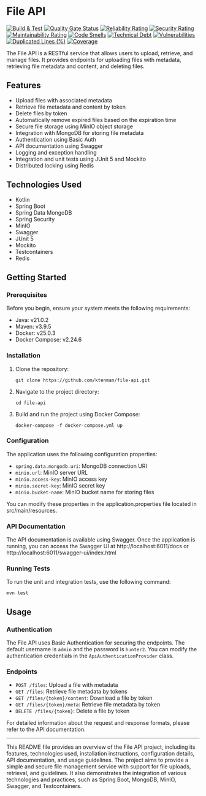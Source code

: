 # File API

[![Build & Test](https://github.com/ktenman/file-api/actions/workflows/ci.yml/badge.svg)](https://github.com/ktenman/file-api/actions/workflows/ci.yml)
[![Quality Gate Status](https://sonarcloud.io/api/project_badges/measure?project=ktenman_file-api&metric=alert_status)](https://sonarcloud.io/summary/overall?id=ktenman_file-api)
[![Reliability Rating](https://sonarcloud.io/api/project_badges/measure?project=ktenman_file-api&metric=reliability_rating)](https://sonarcloud.io/summary/overall?id=ktenman_file-api)
[![Security Rating](https://sonarcloud.io/api/project_badges/measure?project=ktenman_file-api&metric=security_rating)](https://sonarcloud.io/project/security_hotspots?id=ktenman_file-api)
[![Maintainability Rating](https://sonarcloud.io/api/project_badges/measure?project=ktenman_file-api&metric=sqale_rating)](https://sonarcloud.io/project/issues?resolved=false&id=ktenman_file-api)
[![Code Smells](https://sonarcloud.io/api/project_badges/measure?project=ktenman_file-api&metric=code_smells)](https://sonarcloud.io/code?id=ktenman_file-api)
[![Technical Debt](https://sonarcloud.io/api/project_badges/measure?project=ktenman_file-api&metric=sqale_index)](https://sonarcloud.io/summary/overall?id=ktenman_file-api)
[![Vulnerabilities](https://sonarcloud.io/api/project_badges/measure?project=ktenman_file-api&metric=vulnerabilities)](https://sonarcloud.io/code?id=ktenman_file-api)
[![Duplicated Lines (%)](https://sonarcloud.io/api/project_badges/measure?project=ktenman_file-api&metric=duplicated_lines_density)](https://sonarcloud.io/summary/overall?id=ktenman_file-api)
[![Coverage](https://sonarcloud.io/api/project_badges/measure?project=ktenman_file-api&metric=coverage)](https://sonarcloud.io/summary/overall?id=ktenman_file-api)

The File API is a RESTful service that allows users to upload, retrieve, and manage files. It provides endpoints for
uploading files with metadata, retrieving file metadata and content, and deleting files.

## Features

- Upload files with associated metadata
- Retrieve file metadata and content by token
- Delete files by token
- Automatically remove expired files based on the expiration time
- Secure file storage using MinIO object storage
- Integration with MongoDB for storing file metadata
- Authentication using Basic Auth
- API documentation using Swagger
- Logging and exception handling
- Integration and unit tests using JUnit 5 and Mockito
- Distributed locking using Redis

## Technologies Used

- Kotlin
- Spring Boot
- Spring Data MongoDB
- Spring Security
- MinIO
- Swagger
- JUnit 5
- Mockito
- Testcontainers
- Redis

## Getting Started

### Prerequisites

Before you begin, ensure your system meets the following requirements:

* Java: v21.0.2
* Maven: v3.9.5
* Docker: v25.0.3
* Docker Compose: v2.24.6

### Installation

1. Clone the repository:
    ```shell
    git clone https://github.com/ktenman/file-api.git
    ```

2. Navigate to the project directory:
    ```shell
    cd file-api
    ```

3. Build and run the project using Docker Compose:
    ```shell    
    docker-compose -f docker-compose.yml up
    ```

### Configuration

The application uses the following configuration properties:

* `spring.data.mongodb.uri`: MongoDB connection URI
* `minio.url`: MinIO server URL
* `minio.access-key`: MinIO access key
* `minio.secret-key`: MinIO secret key
* `minio.bucket-name`: MinIO bucket name for storing files

You can modify these properties in the application.properties file located in src/main/resources.

### API Documentation

The API documentation is available using Swagger. Once the application is running, you can access the Swagger UI
at http://localhost:6011/docs or http://localhost:6011/swagger-ui/index.html

### Running Tests

To run the unit and integration tests, use the following command:

```shell
mvn test
```

## Usage

### Authentication

The File API uses Basic Authentication for securing the endpoints. The default username is `admin` and the password is
`hunter2`. You can modify the authentication credentials in the `ApiAuthenticationProvider` class.

### Endpoints

* `POST /files`: Upload a file with metadata
* `GET /files`: Retrieve file metadata by tokens
* `GET /files/{token}/content`: Download a file by token
* `GET /files/{token}/meta`: Retrieve file metadata by token
* `DELETE /files/{token}`: Delete a file by token

For detailed information about the request and response formats, please refer to the API documentation.

---
This README file provides an overview of the File API project, including its features, technologies used, installation
instructions, configuration details, API documentation, and usage guidelines. The project aims to provide a simple and
secure file management service with support for file uploads, retrieval, and guidelines. It also demonstrates the
integration of various technologies and practices, such as Spring Boot, MongoDB, MinIO, Swagger, and Testcontainers.


